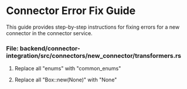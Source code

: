 # Connector Error Fix Guide

This guide provides step-by-step instructions for fixing errors for a new connector in the connector service.

### File: backend/connector-integration/src/connectors/new_connector/transformers.rs

1. Replace all "enums" with "common_enums"

2. Replace all "Box::new(None)" with "None"